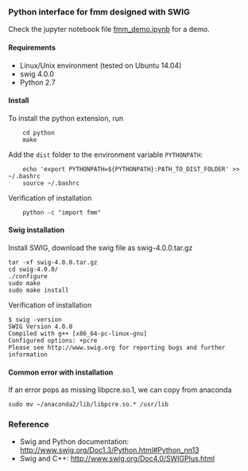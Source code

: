 ### Python interface for fmm designed with SWIG

Check the jupyter notebook file [fmm_demo.ipynb](fmm_demo.ipynb) for a demo. 

#### Requirements

- Linux/Unix environment (tested on Ubuntu 14.04)
- swig 4.0.0
- Python 2.7

#### Install

To install the python extension, run

```
    cd python
    make
```

Add the `dist` folder to the environment variable `PYTHONPATH`:

```
    echo 'export PYTHONPATH=${PYTHONPATH}:PATH_TO_DIST_FOLDER' >> ~/.bashrc
    source ~/.bashrc
```

Verification of installation

```
    python -c "import fmm"
```

#### Swig installation

Install SWIG, download the swig file as swig-4.0.0.tar.gz

```
tar -xf swig-4.0.0.tar.gz
cd swig-4.0.0/
./configure
sudo make
sudo make install
```

Verification of installation

```
$ swig -version
SWIG Version 4.0.0
Compiled with g++ [x86_64-pc-linux-gnu]
Configured options: +pcre
Please see http://www.swig.org for reporting bugs and further information
```

#### Common error with installation

If an error pops as missing libpcre.so.1, we can copy from anaconda

```
sudo mv ~/anaconda2/lib/libpcre.so.* /usr/lib
```

### Reference

- Swig and Python documentation: http://www.swig.org/Doc1.3/Python.html#Python_nn13
- Swig and C++: http://www.swig.org/Doc4.0/SWIGPlus.html
